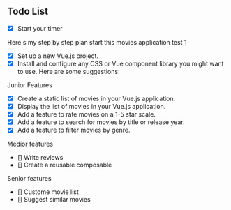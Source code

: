 ## Todo List

- [x] Start your timer

Here's my step by step plan start this movies application test 1

- [x] Set up a new Vue.js project.
- [x] Install and configure any CSS or Vue component library you might want to use. Here are some suggestions:

Junior Features

- [x] Create a static list of movies in your Vue.js application.
- [x] Display the list of movies in your Vue.js application.
- [x] Add a feature to rate movies on a 1-5 star scale.
- [x] Add a feature to search for movies by title or release year.
- [x] Add a feature to filter movies by genre.

Medior features

- [] Write reviews
- [] Create a reusable composable

Senior features

- [] Custome movie list
- [] Suggest similar movies

